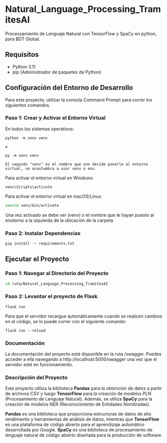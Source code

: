 # Natural_Language_Processing_TramitesAI
 Processamiento de Lenguaje Natural con TensorFlow y SpaCy en python, para BDT Global.

## Requisitos

- Python 3.11
- pip (Administrador de paquetes de Python)

## Configuración del Entorno de Desarrollo
Para este proyecto, utilizar la consola Command Prompt para correr los siguientes comandos.

### Paso 1: Crear y Activar el Entorno Virtual

En todos los sistemas operativos:

``` command prompt
python -m venv venv

o

py -m venv venv

El segundo "venv" es el nombre que uno decide ponerle al entorno virtual, se acostumbra a usar venv o env.
```

Para activar el entorno virtual en Windows:

``` command propmt
venv\Scripts\activate
```

Para activar el entorno virtual en macOS/Linux:

```bash
source venv/bin/activate
```
Una vez activado se debe ver (venv) o el nombre que le hayan puesto al enotorno a la izquierda de la ubicación de la carpeta
### Paso 2: Instalar Dependencias

```bash
pip install -r requirements.txt
```

## Ejecutar el Proyecto

### Paso 1: Navegar al Directorio del Proyecto

```bash
cd ruta/Natural_Language_Processing_TramitesAI
```

### Paso 2: Levantar el proyecto de Flask

```command prompt
flask run
```
Para que el servidor recargue automáticamente cuando se realicen cambios en el código, se lo puede correr con el siguiente comando: 

```command prompt
flask run --reload
```

### Documentación

La documentación del proyecto está disponible en la ruta /swagger. Puedes acceder a ella navegando a http://localhost:5000/swagger una vez que el servidor esté en funcionamiento.

### Descripción del Proyecto

Este proyecto utiliza la biblioteca **Pandas** para la obtención de datos a partir de archivos CSV y luego **TensorFlow** para la creación de modelos PLN (Procesamiento de Lenguaje Natural). Además, se utiliza **SpaCy** para la creación de modelos NER (Reconocimiento de Entidades Nombradas).

**Pandas** es una biblioteca que proporciona estructuras de datos de alto rendimiento y herramientas de análisis de datos, mientras que **TensorFlow** es una plataforma de código abierto para el aprendizaje automático desarrollada por Google. **SpaCy** es una biblioteca de procesamiento de lenguaje natural de código abierto diseñada para la producción de software.
